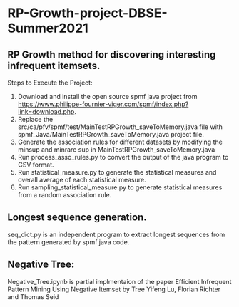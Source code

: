 # RP-Growth-project-DBSE-Summer2021
RP Growth method for discovering interesting infrequent itemsets.
--------------------------------------------------------------------------------------------------------------------------
Steps to Execute the Project:
1. Download and install the open source spmf java project from https://www.philippe-fournier-viger.com/spmf/index.php?link=download.php.
2. Replace the src/ca/pfv/spmf/test/MainTestRPGrowth_saveToMemory.java file with spmf_Java/MainTestRPGrowth_saveToMemory.java project file.
3. Generate the association rules for different datasets by modifying the minsup and minrare sup in MainTestRPGrowth_saveToMemory.java
4. Run process_asso_rules.py to convert the output of the java program to CSV format.
5. Run statistical_measure.py to generate the statistical measures and overall average of each statistical measure.
6. Run sampling_statistical_measure.py to generate statistical measures from a random association rule.

Longest sequence generation.
---------------------------------------------------------------------------------------------------------------------------
seq_dict.py is an independent program to extract longest sequences from the pattern generated by spmf java code.

Negative Tree:
---------------------------------------------------------------------------------------------------------------------------
Negative_Tree.ipynb is partial implmentaion of the paper Efficient Infrequent Pattern Mining Using Negative Itemset by Tree Yifeng Lu, Florian Richter and Thomas Seid
